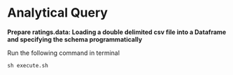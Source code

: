 # Analytical Query

**Prepare ratings.data: Loading a double delimited csv file into a Dataframe and specifying the schema programmatically**

Run the following command in terminal
```
sh execute.sh
```
